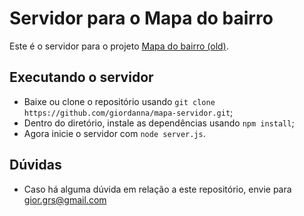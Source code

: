 # Servidor para o Mapa do bairro
Este é o servidor para o projeto [Mapa do bairro (old)](https://github.com/giordanna/mapa-bairro/tree/old).

## Executando o servidor
- Baixe ou clone o repositório usando `git clone https://github.com/giordanna/mapa-servidor.git`;
- Dentro do diretório, instale as dependências usando `npm install`;
- Agora inicie o servidor com `node server.js`.

## Dúvidas
 - Caso há alguma dúvida em relação a este repositório, envie para gior.grs@gmail.com